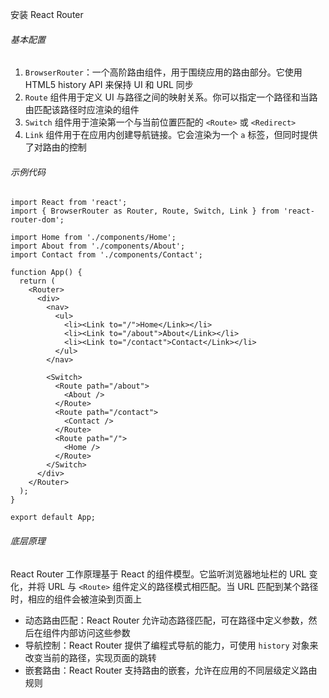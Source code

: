安装 React Router

###### 基本配置

1. `BrowserRouter`：一个高阶路由组件，用于围绕应用的路由部分。它使用 HTML5 history API 来保持 UI 和 URL 同步
2. `Route` 组件用于定义 UI 与路径之间的映射关系。你可以指定一个路径和当路由匹配该路径时应渲染的组件
3. `Switch` 组件用于渲染第一个与当前位置匹配的 `<Route>` 或 `<Redirect>`
4. `Link` 组件用于在应用内创建导航链接。它会渲染为一个 `a` 标签，但同时提供了对路由的控制

###### 示例代码

```TSX
import React from 'react';
import { BrowserRouter as Router, Route, Switch, Link } from 'react-router-dom';

import Home from './components/Home';
import About from './components/About';
import Contact from './components/Contact';

function App() {
  return (
    <Router>
      <div>
        <nav>
          <ul>
            <li><Link to="/">Home</Link></li>
            <li><Link to="/about">About</Link></li>
            <li><Link to="/contact">Contact</Link></li>
          </ul>
        </nav>

        <Switch>
          <Route path="/about">
            <About />
          </Route>
          <Route path="/contact">
            <Contact />
          </Route>
          <Route path="/">
            <Home />
          </Route>
        </Switch>
      </div>
    </Router>
  );
}

export default App;
```

###### 底层原理

React Router 工作原理基于 React 的组件模型。它监听浏览器地址栏的 URL 变化，并将 URL 与 `<Route>` 组件定义的路径模式相匹配。当 URL 匹配到某个路径时，相应的组件会被渲染到页面上

- 动态路由匹配：React Router 允许动态路径匹配，可在路径中定义参数，然后在组件内部访问这些参数
- 导航控制：React Router 提供了编程式导航的能力，可使用 `history` 对象来改变当前的路径，实现页面的跳转
- 嵌套路由：React Router 支持路由的嵌套，允许在应用的不同层级定义路由规则

